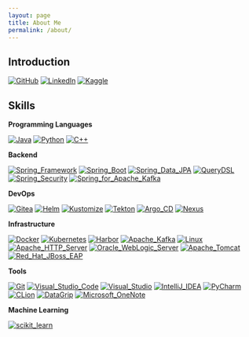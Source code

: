 ```yaml
---
layout: page
title: About Me
permalink: /about/
---
```


## Introduction

[![GitHub](https://img.shields.io/badge/GitHub-100000?style=for-the-badge&logo=github&logoColor=white)](https://github.com/codejsha)
[![LinkedIn](https://img.shields.io/badge/LinkedIn-0077B5?style=for-the-badge&logo=linkedin&logoColor=white)](https://www.linkedin.com/in/codejsha/)
[![Kaggle](https://img.shields.io/badge/Kaggle-20BEFF?style=for-the-badge&logo=Kaggle&logoColor=white)](https://www.kaggle.com/codejsha)

## Skills

**Programming Languages**

[![Java](https://img.shields.io/badge/Java-ED8B00?style=for-the-badge&logo=java&logoColor=white)](https://www.java.com/)
[![Python](https://img.shields.io/badge/Python-3776AB?style=for-the-badge&logo=python&logoColor=white)](https://www.python.org/)
[![C++](https://img.shields.io/badge/C%2B%2B-00599C?style=for-the-badge&logo=C%2B%2B&logoColor=white)](https://isocpp.org/)

**Backend**

[![Spring_Framework](https://img.shields.io/badge/Spring_Framework-6DB33F?style=for-the-badge&logo=spring&logoColor=white)](https://spring.io/)
[![Spring_Boot](https://img.shields.io/badge/Spring_Boot-6DB33F?style=for-the-badge&logo=spring-boot&logoColor=white)](https://spring.io/projects/spring-boot)
[![Spring_Data_JPA](https://img.shields.io/badge/Spring_Data_JPA-6DB33F?style=for-the-badge&logo=spring&logoColor=white)](https://spring.io/projects/spring-data-jpa)
[![QueryDSL](https://img.shields.io/badge/QueryDSL-3E87D0?style=for-the-badge&logo=querydsl&logoColor=white)](http://querydsl.com/)
[![Spring_Security](https://img.shields.io/badge/Spring_Security-6DB33F?style=for-the-badge&logo=Spring-Security&logoColor=white)](https://spring.io/projects/spring-security)
[![Spring_for_Apache_Kafka](https://img.shields.io/badge/Spring_for_Apache_Kafka-6DB33F?style=for-the-badge&logo=spring&logoColor=white)](https://spring.io/projects/spring-kafka)

**DevOps**

[![Gitea](https://img.shields.io/badge/Gitea-609926?style=for-the-badge&logo=gitea&logoColor=white)](https://gitea.io/)
[![Helm](https://img.shields.io/badge/Helm-0F1689?style=for-the-badge&logo=helm&logoColor=white)](https://helm.sh/)
[![Kustomize](https://img.shields.io/badge/Kustomize-3E5FA8?style=for-the-badge&logo=kustomize&logoColor=white)](https://kustomize.io/)
[![Tekton](https://img.shields.io/badge/Tekton-FD495C?style=for-the-badge&logo=tekton&logoColor=white)](https://tekton.dev/)
[![Argo_CD](https://img.shields.io/badge/Argo_CD-EF7B4D?style=for-the-badge&logo=argo&logoColor=white)](https://argo-cd.readthedocs.io/)
[![Nexus](https://img.shields.io/badge/Nexus-1ABA73?style=for-the-badge&logo=nexus&logoColor=white)](https://www.sonatype.com/products/nexus-repository)

**Infrastructure**

[![Docker](https://img.shields.io/badge/Docker-2496ED?style=for-the-badge&logo=docker&logoColor=white)](https://www.docker.com/)
[![Kubernetes](https://img.shields.io/badge/Kubernetes-326CE5?style=for-the-badge&logo=kubernetes&logoColor=white)](https://kubernetes.io/)
[![Harbor](https://img.shields.io/badge/Harbor-60B932?style=for-the-badge&logo=harbor&logoColor=white)](https://goharbor.io/)
[![Apache_Kafka](https://img.shields.io/badge/Apache_Kafka-231F20?style=for-the-badge&logo=apache-kafka&logoColor=white)](https://kafka.apache.org/)
[![Linux](https://img.shields.io/badge/Linux-FCC624?style=for-the-badge&logo=linux&logoColor=black)](https://kafka.apache.org/)
[![Apache_HTTP_Server](https://img.shields.io/badge/Apache_HTTP_Server-D22128?style=for-the-badge&logo=apache&logoColor=white)](https://httpd.apache.org/)
[![Oracle_WebLogic_Server](https://img.shields.io/badge/Oracle_WebLogic_Server-F80000?style=for-the-badge&logo=oracle&logoColor=white)](https://www.oracle.com/java/weblogic/)
[![Apache_Tomcat](https://img.shields.io/badge/Apache_Tomcat-F8DC75?style=for-the-badge&logo=apache-tomcat&logoColor=black)](https://tomcat.apache.org/)
[![Red_Hat_JBoss_EAP](https://img.shields.io/badge/Red_Hat_JBoss_EAP-EE0000?style=for-the-badge&logo=redhat&logoColor=white)](https://www.redhat.com/en/technologies/jboss-middleware/application-platform)

**Tools**

[![Git](https://img.shields.io/badge/Git-F05032?style=for-the-badge&logo=git&logoColor=white)](https://git-scm.com/)
[![Visual_Studio_Code](https://img.shields.io/badge/Visual_Studio_Code-007ACC?style=for-the-badge&logo=visual-studio-code&logoColor=white)](https://code.visualstudio.com/)
[![Visual_Studio](https://img.shields.io/badge/Visual_Studio-5C2D91?style=for-the-badge&logo=visual-studio&logoColor=white)](https://visualstudio.microsoft.com/)
[![IntelliJ_IDEA](https://img.shields.io/badge/IntelliJ_IDEA-000000?style=for-the-badge&logo=intellij-idea&logoColor=white)](https://www.jetbrains.com/idea/)
[![PyCharm](https://img.shields.io/badge/PyCharm-000000?style=for-the-badge&logo=pycharm&logoColor=white)](https://www.jetbrains.com/pycharm/)
[![CLion](https://img.shields.io/badge/CLion-000000?style=for-the-badge&logo=clion&logoColor=white)](https://www.jetbrains.com/clion/)
[![DataGrip](https://img.shields.io/badge/DataGrip-000000?style=for-the-badge&logo=datagrip&logoColor=white)](https://www.jetbrains.com/datagrip/)
[![Microsoft_OneNote](https://img.shields.io/badge/Microsoft_OneNote-7719AA?style=for-the-badge&logo=microsoft-onenote&logoColor=white)](https://www.onenote.com/)

**Machine Learning**

[![scikit_learn](https://img.shields.io/badge/scikit_learn-F7931E?style=for-the-badge&logo=scikit-learn&logoColor=white)](https://scikit-learn.org/)
